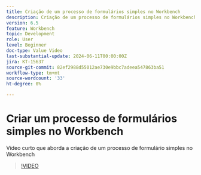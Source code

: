 ```yaml
---
title: Criação de um processo de formulários simples no Workbench
description: Criação de um processo de formulários simples no Workbench
version: 6.5
feature: Workbench
topic: Development
role: User
level: Beginner
doc-type: Value Video
last-substantial-update: 2024-06-11T00:00:00Z
jira: KT-15637
source-git-commit: 82ef2988d55012ae730e9bbc7adeea547863ba51
workflow-type: tm+mt
source-wordcount: '33'
ht-degree: 0%

---
```


# Criar um processo de formulários simples no Workbench

Vídeo curto que aborda a criação de um processo de formulário simples no Workbench

>[!VIDEO](https://video.tv.adobe.com/v/3429494/?learn=on)
